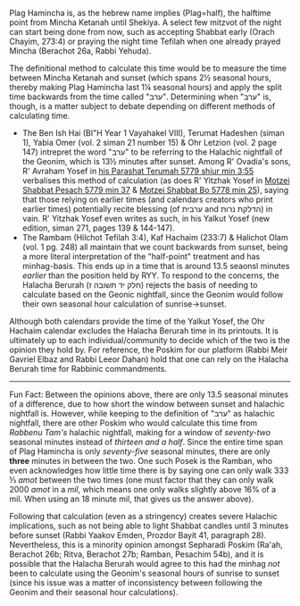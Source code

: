 Plag Hamincha is, as the hebrew name implies (Plag=half), the halftime point from Mincha Ketanah until Shekiya. A select few mitzvot of the night can start being done from now, such as accepting Shabbat early (Orach Chayim, 273:4) or praying the night time Tefilah when one already prayed Mincha (Berachot 26a, Rabbi Yehuda).

The definitional method to calculate this time would be to measure the time between Mincha Ketanah and sunset (which spans 2½ seasonal hours, thereby making Plag Hamincha last 1¼ seasonal hours) and apply the split time backwards from the time called "ערב". Determining when "ערב" is, though, is a matter subject to debate depending on different methods of calculating time.
- The Ben Ish Hai (BI"H Year 1 Vayahakel VIII), Terumat Hadeshen (siman 1), Yabia Omer (vol. 2 siman 21 number 15) & Ohr Letzion (vol. 2 page 147) intrepret the word "ערב" to be referring to the Halachic nightfall of the Geonim, which is 13½ minutes after sunset. Among R' Ovadia's sons, R' Avraham Yosef in [his Parashat Terumah 5779 shiur min 3:55](https://torahanytime.com/lectures/76371) verbalises this method of calculation (as does R' Yitzhak Yosef in [Motzei Shabbat Pesach 5779 min 37](https://torahanytime.com/lectures/81670) & [Motzei Shabbat Bo 5778 min 25](https://torahanytime.com/lectures/55391)), saying that those relying on earlier times (and calendars creators who print earlier times) potentially recite blessing (of ערבית and הדלקת נרות) in vain. R' Yitzhak Yosef even writes as such, in his Yalkut Yosef (new edition, siman 271, pages 139 & 144-147).
- The Rambam (Hilchot Tefilah 3:4), Kaf Hachaim (233:7) & Halichot Olam (vol. 1 pg. 248) all maintain that we count backwards from sunset, being a more literal interpretation of the "half-point" treatment and has minhag-basis. This ends up in a time that is around 13.5 seaonsl minutes *earlier* than the position held by RYY. To respond to the concerns, the Halacha Berurah (חלק יד תשובה ז) rejects the basis of needing to calculate based on the Geonic nightfall, since the Geonim would follow their own seasonal hour calculation of sunrise->sunset.

Although both calendars provide the time of the Yalkut Yosef, the Ohr Hachaim calendar excludes the Halacha Berurah time in its printouts. It is ultimately up to each individual/community to decide which of the two is the opinion they hold by. For reference, the Poskim for our platform (Rabbi Meir Gavriel Elbaz and Rabbi Leeor Dahan) hold that one can rely on the Halacha Berurah time for Rabbinic commandments.

---

Fun Fact: Between the opinions above, there are only 13.5 seasonal minutes of a difference, due to how short the window between sunset and halachic nightfall is. However, while keeping to the definition of "ערב" as halachic nightfall, there are other Poskim who would calculate this time from *Rabbenu Tam's* halachic nightfall, making for a window of *seventy-two* seasonal minutes instead of *thirteen and a half*. Since the entire time span of Plag Hamincha is only *seventy-five* seasonal minutes, there are only **three** minutes in between the two. One such Posek is the Ramban, who even acknowledges how little time there is by saying one can only walk 333 ⅓ *amot* between the two times (one must factor that they can only walk 2000 *amot* in a *mil*, which means one only walks slightly above 16% of a mil. When using an 18 minute mil, that gives us the answer above).

Following that calculation (even as a stringency) creates severe Halachic implications, such as not being able to light Shabbat candles until 3 minutes before sunset (Rabbi Yaakov Emden, Prozdor Bayit 41, paragraph 28). Nevertheless, this is a minority opinion amongst Sepharadi Poskim (Ra'ah, Berachot 26b; Ritva, Berachot 27b; Ramban, Pesachim 54b), and it is possible that the Halacha Berurah would agree to this had the minhag *not* been to calculate using the Geonim's seasonal hours of sunrise to sunset (since his issue was a matter of inconsistency between following the Geonim and their seasonal hour calculations).